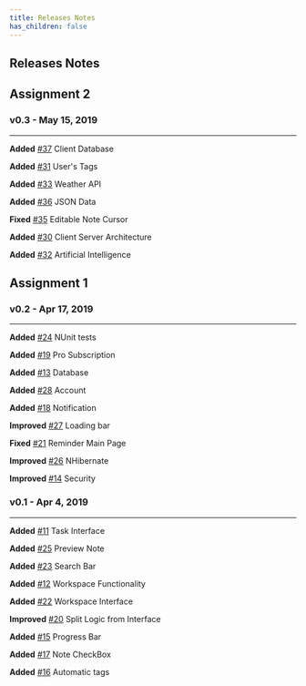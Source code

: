 ```yaml
---
title: Releases Notes
has_children: false
---
```


## Releases Notes
## Assignment 2
### v0.3 - May 15, 2019
***
**Added** [#37](https://github.com/ps-ds-lab/2019-30235-catamold/issues/37) Client Database

**Added** [#31](https://github.com/ps-ds-lab/2019-30235-catamold/issues/31) User's Tags

**Added** [#33](https://github.com/ps-ds-lab/2019-30235-catamold/issues/33) Weather API

**Added** [#36](https://github.com/ps-ds-lab/2019-30235-catamold/issues/36) JSON Data 

**Fixed** [#35](https://github.com/ps-ds-lab/2019-30235-catamold/issues/35) Editable Note Cursor

**Added** [#30](https://github.com/ps-ds-lab/2019-30235-catamold/issues/30) Client Server Architecture

**Added** [#32](https://github.com/ps-ds-lab/2019-30235-catamold/issues/32) Artificial Intelligence

## Assignment 1
### v0.2 - Apr 17, 2019
***
**Added** [#24](https://github.com/ps-ds-lab/2019-30235-catamold/issues/24) NUnit tests

**Added** [#19](https://github.com/ps-ds-lab/2019-30235-catamold/issues/19) Pro Subscription

**Added** [#13](https://github.com/ps-ds-lab/2019-30235-catamold/issues/13) Database

**Added** [#28](https://github.com/ps-ds-lab/2019-30235-catamold/issues/28) Account

**Added** [#18](https://github.com/ps-ds-lab/2019-30235-catamold/issues/18) Notification

**Improved** [#27](https://github.com/ps-ds-lab/2019-30235-catamold/issues/27) Loading bar

**Fixed** [#21](https://github.com/ps-ds-lab/2019-30235-catamold/issues/21) Reminder Main Page

**Improved** [#26](https://github.com/ps-ds-lab/2019-30235-catamold/issues/26) NHibernate

**Improved** [#14](https://github.com/ps-ds-lab/2019-30235-catamold/issues/14) Security

### v0.1 - Apr 4, 2019
***
**Added** [#11](https://github.com/ps-ds-lab/2019-30235-catamold/issues/11) Task Interface

**Added** [#25](https://github.com/ps-ds-lab/2019-30235-catamold/issues/25) Preview Note

**Added** [#23](https://github.com/ps-ds-lab/2019-30235-catamold/issues/23) Search Bar

**Added** [#12](https://github.com/ps-ds-lab/2019-30235-catamold/issues/12) Workspace Functionality

**Added** [#22](https://github.com/ps-ds-lab/2019-30235-catamold/issues/22) Workspace Interface

**Improved** [#20](https://github.com/ps-ds-lab/2019-30235-catamold/issues/20) Split Logic from Interface

**Added** [#15](https://github.com/ps-ds-lab/2019-30235-catamold/issues/15) Progress Bar

**Added** [#17](https://github.com/ps-ds-lab/2019-30235-catamold/issues/17) Note CheckBox

**Added** [#16](https://github.com/ps-ds-lab/2019-30235-catamold/issues/16) Automatic tags